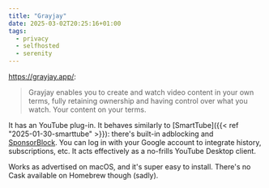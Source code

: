 ```yaml
---
title: "Grayjay"
date: 2025-03-02T20:25:16+01:00
tags:
  - privacy
  - selfhosted
  - serenity
---
```


https://grayjay.app/:

> Grayjay enables you to create and watch video content in your own terms, fully
> retaining ownership and having control over what you watch. Your content on
> your terms.

It has an YouTube plug-in. It behaves similarly to [SmartTube]({{< ref
"2025-01-30-smarttube" >}}): there's built-in adblocking and
[SponsorBlock](https://sponsor.ajay.app/). You can log in with your Google
account to integrate history, subscriptions, etc. It acts effectively as a
no-frills YouTube Desktop client.

Works as advertised on macOS, and it's super easy to install. There's no Cask
available on Homebrew though (sadly).
